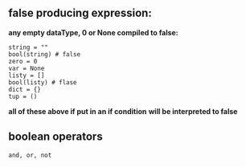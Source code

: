 ## false producing expression:
**any empty dataType, 0 or None compiled to false:**
```
string = ""
bool(string) # false
zero = 0
var = None
listy = []
bool(listy) # flase
dict = {}
tup = ()
```
**all of these above if put in an if condition**
**will be interpreted to false**
## boolean operators
```
and, or, not
```